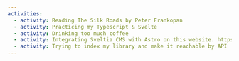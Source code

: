 ```yaml
---
activities:
  - activity: Reading The Silk Roads by Peter Frankopan
  - activity: Practicing my Typescript & Svelte
  - activity: Drinking too much coffee
  - activity: Integrating Sveltia CMS with Astro on this website. https://github.com/sveltia/sveltia-cms/
  - activity: Trying to index my library and make it reachable by API
---
```

